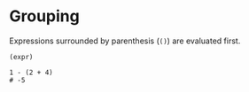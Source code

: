 # Grouping

Expressions surrounded by parenthesis (`()`) are evaluated first.

```title="Syntax"
(expr)
```

```title="Example"
1 - (2 + 4)
# -5
```
